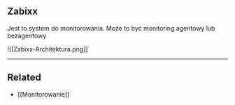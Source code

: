 ## Zabixx

Jest to system do monitorowania. Może to być monitoring agentowy lub bezagentowy


![[Zabixx-Architektura.png]]
<br> 

----------------------------------------
## Related
- [[Monitorowanie]]